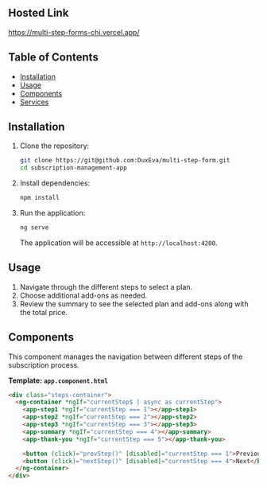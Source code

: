 
## Hosted Link

https://multi-step-forms-chi.vercel.app/

## Table of Contents

- [Installation](#installation)
- [Usage](#usage)
- [Components](#components)
- [Services](#services)

## Installation

1. Clone the repository:
    ```bash
    git clone https://git@github.com:DuxEva/multi-step-form.git
    cd subscription-management-app
    ```

2. Install dependencies:
    ```bash
    npm install
    ```

3. Run the application:
    ```bash
    ng serve
    ```

    The application will be accessible at `http://localhost:4200`.

## Usage

1. Navigate through the different steps to select a plan.
2. Choose additional add-ons as needed.
3. Review the summary to see the selected plan and add-ons along with the total price.

## Components

This component manages the navigation between different steps of the subscription process.

**Template: `app.component.html`**

```html
<div class="steps-container">
  <ng-container *ngIf="currentStep$ | async as currentStep">
    <app-step1 *ngIf="currentStep === 1"></app-step1>
    <app-step2 *ngIf="currentStep === 2"></app-step2>
    <app-step3 *ngIf="currentStep === 3"></app-step3>
    <app-summary *ngIf="currentStep === 4"></app-summary>
    <app-thank-you *ngIf="currentStep === 5"></app-thank-you>

    <button (click)="prevStep()" [disabled]="currentStep === 1">Previous</button>
    <button (click)="nextStep()" [disabled]="currentStep === 4">Next</button>
  </ng-container>
</div>
```
